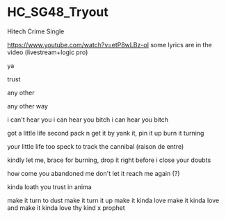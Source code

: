 # HC_SG48_Tryout
Hitech Crime Single

https://www.youtube.com/watch?v=etP8wLBz-oI
some lyrics are in the video (livestream+logic pro)

ya

trust

any other

any other way

i can't hear you
i can hear you bitch
i can hear you bitch

got a little life 
second pack n get it by
yank it, pin it up
burn it turning

your little life too speck
to track the cannibal (raison de entre) 

kindly let me, brace for
burning, drop it right before i close your doubts

how come you abandoned me 
don't let it reach me again (?)

kinda loath you
trust in anima

make it turn to dust 
make it turn it up
make it kinda love 
make it kinda love and
make it kinda love thy kind
x prophet



